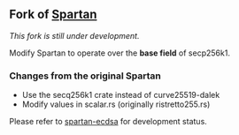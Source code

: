 ## Fork of [Spartan](https://github.com/microsoft/Spartan)
_This fork is still under development._

Modify Spartan to operate over the **base field** of secp256k1.

### Changes from the original Spartan
- Use the secq256k1 crate instead of curve25519-dalek
- Modify values in scalar.rs (originally ristretto255.rs) 

Please refer to [spartan-ecdsa](https://github.com/personaelabs/spartan-ecdsa) for development status.
